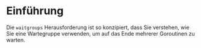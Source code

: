 # Einführung

Die `waitgroups` Herausforderung ist so konzipiert, dass Sie verstehen, wie Sie eine Wartegruppe verwenden, um auf das Ende mehrerer Goroutinen zu warten.
